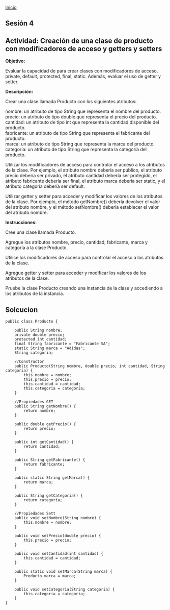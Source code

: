 <!-- No borrar o modificar -->
[Inicio](./index.md)

## Sesión 4


<!-- Su documentación aquí -->

## Actividad: Creación de una clase de producto con modificadores de acceso y getters y setters

**Objetivo:**<br>

Evaluar la capacidad de para crear clases con modificadores de acceso, private, default, protected, final, static. Además, evaluar el uso de getter y setter.

**Descripción:**<br>

Crear una clase llamada Producto con los siguientes atributos:

nombre: un atributo de tipo String que representa el nombre del producto.<br>
precio: un atributo de tipo double que representa el precio del producto.<br>
cantidad: un atributo de tipo int que representa la cantidad disponible del producto.<br>
fabricante: un atributo de tipo String que representa el fabricante del producto.<br>
marca: un atributo de tipo String que representa la marca del producto.<br>
categoría: un atributo de tipo String que representa la categoría del producto.<br>

Utilizar los modificadores de acceso para controlar el acceso a los atributos de la clase. Por ejemplo, el atributo nombre debería ser público, el atributo precio debería ser privado, el atributo cantidad debería ser protegido, el atributo fabricante debería ser final, el atributo marca debería ser static, y el atributo categoría debería ser default.

Utilizar getter y setter para acceder y modificar los valores de los atributos de la clase. Por ejemplo, el método getNombre() debería devolver el valor del atributo nombre, y el método setNombre() debería establecer el valor del atributo nombre.

**Instrucciones:**<br>

Cree una clase llamada Producto.<br>

Agregue los atributos nombre, precio, cantidad, fabricante, marca y categoría a la clase Producto.<br>

Utilice los modificadores de acceso para controlar el acceso a los atributos de la clase.<br>

Agregue getter y setter para acceder y modificar los valores de los atributos de la clase.<br>

Pruebe la clase Producto creando una instancia de la clase y accediendo a los atributos de la instancia.<br>


## Solcucion

```
public class Producto {

    public String nombre;
    private double precio;
    protected int cantidad;
    final String fabricante = "Fabricante SA";
    static String marca = "Adidas";
    String categoria;

    //Constructor
    public Producto(String nombre, double precio, int cantidad, String categoria) {
        this.nombre = nombre;
        this.precio = precio;
        this.cantidad = cantidad;
        this.categoria = categoria;
    }

    //Propiedades GET
    public String getNombre() {
        return nombre;
    }

    public double getPrecio() {
        return precio;
    }

    public int getCantidad() {
        return cantidad;
    }

    public String getFabricante() {
        return fabricante;
    }

    public static String getMarca() {
        return marca;
    }

    public String getCategoria() {
        return categoria;
    }

    //Propiedades Sett
    public void setNombre(String nombre) {
        this.nombre = nombre;
    }

    public void setPrecio(double precio) {
        this.precio = precio;
    }

    public void setCantidad(int cantidad) {
        this.cantidad = cantidad;
    }

    public static void setMarca(String marca) {
        Producto.marca = marca;
    }

    public void setCategoria(String categoria) {
        this.categoria = categoria;
    }
}
```